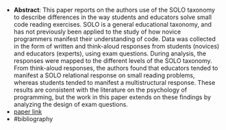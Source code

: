 - **Abstract**: This paper reports on the authors use of the SOLO taxonomy to
  describe differences in the way students and educators solve small
  code reading exercises. SOLO is a general educational taxonomy,
  and has not previously been applied to the study of how novice
  programmers manifest their understanding of code. Data was
  collected in the form of written and think-aloud responses from
  students (novices) and educators (experts), using exam questions.
  During analysis, the responses were mapped to the different levels
  of the SOLO taxonomy. From think-aloud responses, the authors
  found that educators tended to manifest a SOLO relational
  response on small reading problems, whereas students tended to
  manifest a multistructural response. These results are consistent
  with the literature on the psychology of programming, but the
  work in this paper extends on these findings by analyzing the
  design of exam questions.
- [paper link](https://opus.lib.uts.edu.au/bitstream/10453/4043/3/2006005056.pdf)
- #bibliography